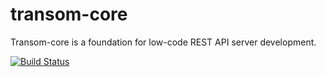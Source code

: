 # transom-core
Transom-core is a foundation for low-code REST API server development.

[![Build Status](https://travis-ci.org/transomjs/transom-core.svg?branch=master)](https://travis-ci.org/transomjs/transom-core)
